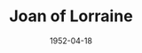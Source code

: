 ---
title: Joan of Lorraine
date: 1952-04-18
closing_date: 1952-04-26
layout: productions
featured_image: 
image_caption:
image_credit:
playbill: 
category: 
Theatre: Theatre Jacksonville
Venue: Little Theatre
cast:
  Al: Gene Patton
  Champlain: James Beach
  Charles Elling: Don Heebner
  Farwell: Jimmie Horn
  Gardner: Budd Porter
  Jeffson: Elmo Lehman
  Jimmy Masters: Leonard Mosby
  Jo Cordwell: Jack Vaughn
  Kipner: James Osbaldeston
  Les Ward: Jack Harrell
  Long: Gene Sayre
  Marie: Dorothy Whitson
  Mary Grey: Marion Conner
  Miss Reaves: Shirley Jean Ost
  Miss Sadler: Natalie Clarke
  Noble: Larry Zell
  Quirke: Leonard Tucker
  Robert Dollner: Edward Johnson
  Sheppard: George Spelvin
  Smith: Clarence Rivers
  Tessie: Helen Giles
crew:
  Assistant Director: Leonard Tucker
  Construction and painting:
    - Charles Tyler
    - Howard Clarke
    - Doris Trevor
    - Lucky Prows
    - Kathryn Whitson
    - Budd Porter
    - Leonard Mosby
    - Su Hawkins
    - Walter Quattlebaum
    - Eileen Quattlebaum
    - Howard Clarke
    - Charles Tyler
  Direction Supervisor: Jewett Ashley
  Director: Paul E. Geisenhof
  Lighting: Walter Quattlebaum
  Make-up Assistant:
    - Jay Harder
    - Grace E. Miles
    - Ken Burton
    - Mary Howell
    - Ernestine Taylor
    - Ruth Hamilton
  Make-up Chairman: Richard Kaszner, Jr.
  Set and Technical Direction: Pete House
  Sound:
    - Peggy Gift
    - Eileen Quattlebaum
  Stage Manager: Su Hawkins
  Wardrobe Assistant:
    - Polly Clendenning
    - Fay Morton
    - Helen List
    - Edythe Price
    - Georgia Jinks
    - Elva Stein
    - Vivian Stein
    - Margaret Fairweather
  Wardrobe Chairman: Eula Mae Snow
orchestra:
external_links:
---